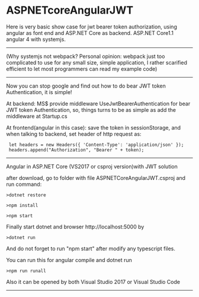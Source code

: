 # ASPNETcoreAngularJWT

Here is very basic show case for jwt bearer token authorization, using angular as font end and ASP.NET Core as backend.
ASP.NET Core1.1 angular 4 with systemjs.

***********************************************************

(Why systemjs not webpack? Personal opinion: webpack just too complicated to use for any small size, simple application, I rather scarified efficient to let most programmers can read my example code)

**************************************************************************


Now you can stop google and find out how to do bear JWT token Authentication, it is simple!
 
At backend: MS$ provide middleware UseJwtBearerAuthentication for bear JWT token Authentication, so, things turns to be as simple as add the middleware at Startup.cs 

At frontend(angular in this case): save the token in sessionStorage, and when talking to backend, set header of http request as:

     let headers = new Headers({ 'Content-Type': 'application/json' });
     headers.append("Authorization", "Bearer " + token);

************************************************************
Angular in ASP.NET Core (VS2017 or csproj version)with JWT solution

after download, go to folder with file ASPNETCoreAngularJWT.csproj and run command:

    >dotnet restore
   
    >npm install
   
    >npm start
   
Finally start dotnet and browser http://localhost:5000 by

    >dotnet run
   
And do not forget to run "npm start" after modify any typescript files.

You can run this for angular compile and dotnet run

    >npm run runall

Also it can be opened by both Visual Studio 2017 or Visual Studio Code

********************************












